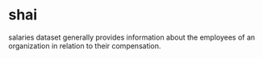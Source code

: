 # shai
salaries dataset generally provides information about the employees of an organization in relation to their compensation.
